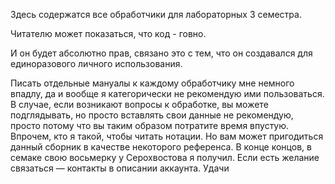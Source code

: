 Здесь содержатся все обработчики для лабораторных 3 семестра.

Читателю может показаться, что код - говно.

И он будет абсолютно прав, связано это с тем, что он создавался для единоразового личного использования. 

Писать отдельные мануалы к каждому обработчику мне немного впадлу, да и вообще я категорически не рекомендую ими пользоваться. В случае, если возникают вопросы к обработке, вы можете подглядывать, но просто вставлять свои данные не рекомендую,
просто потому что вы таким образом потратите время впустую. Впрочем, кто я такой, чтобы читать нотации. Но вам может пригодиться данный сборник в качестве некоторого референса. В конце концов, в семаке свою восьмерку у Серохвостова я получил. 
Если есть желание связаться — контакты в описании аккаунта. Удачи



